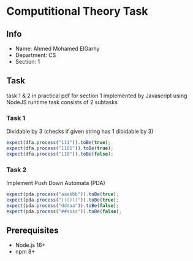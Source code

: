 # Computitional Theory Task

## Info

- Name: Ahmed Mohamed ElGarhy
- Department: CS
- Section: 1

## Task

task 1 & 2 in practical pdf for section 1 implemented by Javascript using NodeJS runtime task consists of 2 subtasks

### Task 1

Dividable by 3 (checks if given string has 1 dibidable by 3)

```js
expect(dfa.process("111")).toBe(true);
expect(dfa.process("1101")).toBe(true);
expect(dfa.process("110")).toBe(false);
```

### Task 2

Implement Push Down Automata (PDA)

```js
expect(pda.process("aaabbb")).toBe(true);
expect(pda.process("((()))")).toBe(true);
expect(pda.process("dddaa")).toBe(false);
expect(pda.process("##ssss")).toBe(false);
```

## Prerequisites

- Node.js 16+
- npm 8+

